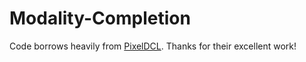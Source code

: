 # Modality-Completion

Code borrows heavily from [PixelDCL](https://github.com/HongyangGao/PixelDCN). Thanks for their excellent work!
